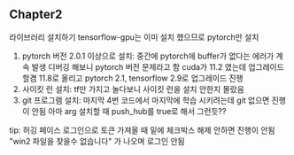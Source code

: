 Chapter2
-------------

라이브러리 설치하기
tensorflow-gpu는 이미 설치 했으므로 pytorch만 설치

1. pytorch 버전 2.0.1 이상으로 설치: 중간에 pytorch에 buffer가 없다는 에러가 계속 발생 디버깅 해보니 pytorch 버전 문제라고 함 cuda가 11.2 였는데 업그레이드 할겸 11.8로 올리고 pytorch 2.1, tensorflow 2.9로 업그레이드 진행
2. 사이킷 런 설치: tf만 가지고 놀다보니 사이킷 런을 설치 안한지 몰랐음
3. git 프로그램 설치: 마지막 4번 코드에서 마지막에 학습 시키려는데 git 없으면 진행이 안됨 아마 arg 설치할 때 push_hub를 true로 해서 그런듯??

tip: 허깅 페이스 로그인으로 토큰 가져올 때 밑에 체크박스 해제 안하면 진행이 안됨 "win2 파일을 찾을수 없습니다" 가 나오며 로그인 안됨
